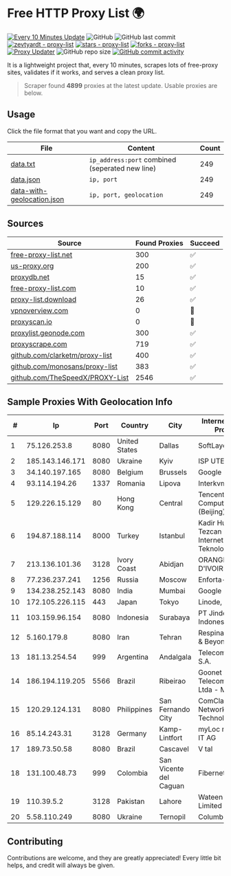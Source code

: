 
# Free HTTP Proxy List 🌍

[![Every 10 Minutes Update](https://github.com/mertguvencli/http-proxy-list/actions/workflows/main.yml/badge.svg?branch=main)](https://github.com/mertguvencli/http-proxy-list/actions/workflows/main.yml)
![GitHub](https://img.shields.io/github/license/mertguvencli/http-proxy-list)
![GitHub last commit](https://img.shields.io/github/last-commit/mertguvencli/http-proxy-list)
[![zevtyardt - proxy-list](https://img.shields.io/static/v1?label=zevtyardt&message=proxy-list&color=blue&logo=github)](https://github.com/zevtyardt/proxy-list "Go to GitHub repo")
[![stars - proxy-list](https://img.shields.io/github/stars/zevtyardt/proxy-list?style=social)](https://github.com/zevtyardt/proxy-list)
[![forks - proxy-list](https://img.shields.io/github/forks/zevtyardt/proxy-list?style=social)](https://github.com/zevtyardt/proxy-list)
[![Proxy Updater](https://github.com/zevtyardt/proxy-list/workflows/Proxy%20Updater/badge.svg)](https://github.com/zevtyardt/proxy-list/actions?query=workflow:"Proxy+Updater")
![GitHub repo size](https://img.shields.io/github/repo-size/zevtyardt/proxy-list)
[![GitHub commit activity](https://img.shields.io/github/commit-activity/m/zevtyardt/proxy-list?logo=commits)](https://github.com/zevtyardt/proxy-list/commits/main)

It is a lightweight project that, every 10 minutes, scrapes lots of free-proxy sites, validates if it works, and serves a clean proxy list.

> Scraper found **4899** proxies at the latest update. Usable proxies are below.

## Usage

Click the file format that you want and copy the URL.

|File|Content|Count|
|----|-------|-----|
|[data.txt](https://raw.githubusercontent.com/mertguvencli/http-proxy-list/main/proxy-list/data.txt)|`ip_address:port` combined (seperated new line)|249|
|[data.json](https://raw.githubusercontent.com/mertguvencli/http-proxy-list/main/proxy-list/data.json)|`ip, port`|249|
|[data-with-geolocation.json](https://raw.githubusercontent.com/mertguvencli/http-proxy-list/main/proxy-list/data-with-geolocation.json)|`ip, port, geolocation`|249|

## Sources

|Source|Found Proxies|Succeed|
|------|-------------|-------|
|[free-proxy-list.net](https://free-proxy-list.net)|300|✅|
|[us-proxy.org](https://www.us-proxy.org)|200|✅|
|[proxydb.net](http://proxydb.net)|15|✅|
|[free-proxy-list.com](https://free-proxy-list.com/?page=&port=&type%5B%5D=http&type%5B%5D=https&up_time=0&search=Search)|10|✅|
|[proxy-list.download](https://www.proxy-list.download/HTTP)|26|✅|
|[vpnoverview.com](https://vpnoverview.com/privacy/anonymous-browsing/free-proxy-servers)|0|🚫|
|[proxyscan.io](https://www.proxyscan.io)|0|🚫|
|[proxylist.geonode.com](https://proxylist.geonode.com/api/proxy-list?limit=300&page=1&sort_by=lastChecked&sort_type=desc&protocols=http,https)|300|✅|
|[proxyscrape.com](https://api.proxyscrape.com/v2/?request=displayproxies&protocol=http&timeout=10000&country=all&ssl=all&anonymity=all)|719|✅|
|[github.com/clarketm/proxy-list](https://raw.githubusercontent.com/clarketm/proxy-list/master/proxy-list-raw.txt)|400|✅|
|[github.com/monosans/proxy-list](https://raw.githubusercontent.com/monosans/proxy-list/main/proxies/http.txt)|383|✅|
|[github.com/TheSpeedX/PROXY-List](https://raw.githubusercontent.com/TheSpeedX/PROXY-List/master/http.txt)|2546|✅|


## Sample Proxies With Geolocation Info

|#|Ip|Port|Country|City|Internet Service Provider|
|-|--|----|-------|----|-------------------------|
|1|75.126.253.8|8080|United States|Dallas|SoftLayer|
|2|185.143.146.171|8080|Ukraine|Kyiv|ISP UTELS|
|3|34.140.197.165|8080|Belgium|Brussels|Google LLC|
|4|93.114.194.26|1337|Romania|Lipova|Interkvm Host SRL|
|5|129.226.15.129|80|Hong Kong|Central|Tencent Cloud Computing (Beijing) Co|
|6|194.87.188.114|8000|Turkey|Istanbul|Kadir Huseyin Tezcan Nosspeed Internet Teknolojileri|
|7|213.136.101.36|3128|Ivory Coast|Abidjan|ORANGE COTE D'IVOIRE|
|8|77.236.237.241|1256|Russia|Moscow|Enforta-MSK|
|9|134.238.252.143|8080|India|Mumbai|Google LLC|
|10|172.105.226.115|443|Japan|Tokyo|Linode, LLC|
|11|103.159.96.154|8080|Indonesia|Surabaya|PT Jinde Grup Indonesia|
|12|5.160.179.8|8080|Iran|Tehran|Respina Networks & Beyond PJSC|
|13|181.13.254.54|999|Argentina|Andalgala|Telecom Argentina S.A.|
|14|186.194.119.205|5566|Brazil|Ribeirao|Goonet Telecomunicacoes Ltda - ME|
|15|120.29.124.131|8080|Philippines|San Fernando City|ComClark Network & Technology Corp|
|16|85.14.243.31|3128|Germany|Kamp-Lintfort|myLoc managed IT AG|
|17|189.73.50.58|8080|Brazil|Cascavel|V tal|
|18|131.100.48.73|999|Colombia|San Vicente del Caguan|Fibernet TV SAS|
|19|110.39.5.2|3128|Pakistan|Lahore|Wateen Telecom Limited|
|20|5.58.110.249|8080|Ukraine|Ternopil|Columbus|



## Contributing

Contributions are welcome, and they are greatly appreciated! Every
little bit helps, and credit will always be given.

